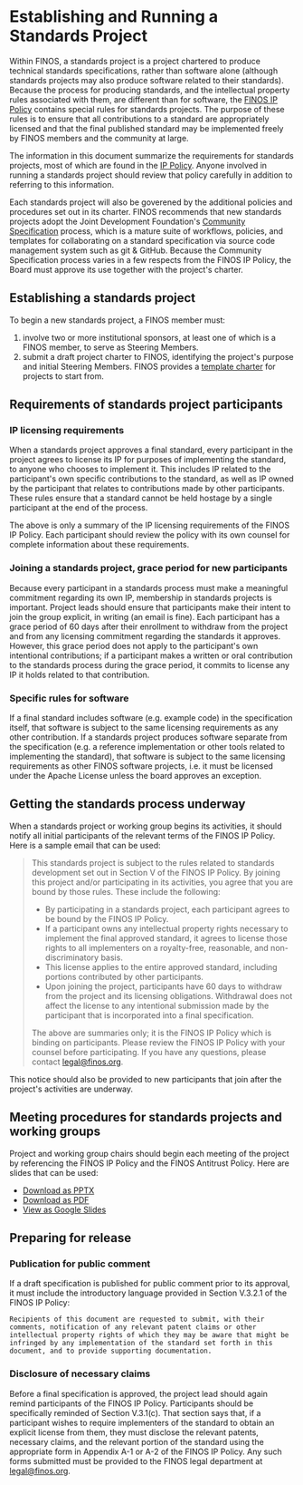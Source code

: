 # Establishing and Running a Standards Project

Within FINOS, a standards project is a project chartered to produce technical standards specifications, rather than software alone (although standards projects may also produce software related to their standards). Because the process for producing standards, and the intellectual property rules associated with them, are different than for software, the [FINOS IP Policy](../IP-Policy.pdf) contains special rules for standards projects. The purpose of these rules is to ensure that all contributions to a standard are appropriately licensed and that the final published standard may be implemented freely by FINOS members and the community at large.

The information in this document summarize the requirements for standards projects, most of which are found in the [IP Policy](../IP-Policy.pdf). Anyone involved in running a standards project should review that policy carefully in addition to referring to this information. 

Each standards project will also be goverened by the additional policies and procedures set out in its charter. FINOS recommends that new standards projects adopt the Joint Development Foundation's [Community Specification](https://github.com/CommunitySpecification/1.0) process, which is a mature suite of workflows, policies, and templates for collaborating on a standard specification via source code management system such as git & GitHub. Because the Community Specification process varies in a few respects from the FINOS IP Policy, the Board must approve its use together with the project's charter.

## Establishing a standards project

To begin a new standards project, a FINOS member must:
1. involve two or more institutional sponsors, at least one of which is a FINOS member, to serve as Steering Members.
2. submit a draft project charter to FINOS, identifying the project's purpose and initial Steering Members. FINOS provides a [template charter](CONTRIBUTING.standards.md) for projects to start from.

## Requirements of standards project participants

### IP licensing requirements

When a standards project approves a final standard, every participant in the project agrees to license its IP for purposes of implementing the standard, to anyone who chooses to implement it. This includes IP related to the participant's own specific contributions to the standard, as well as IP owned by the participant that relates to contributions made by other participants. These rules ensure that a standard cannot be held hostage by a single participant at the end of the process.

The above is only a summary of the IP licensing requirements of the FINOS IP Policy. Each participant should review the policy with its own counsel for complete information about these requirements.

### Joining a standards project, grace period for new participants

Because every participant in a standards process must make a meaningful commitment regarding its own IP, membership in standards projects is important. Project leads should ensure that participants make their intent to join the group explicit, in writing (an email is fine). Each participant has a grace period of 60 days after their enrollment to withdraw from the project and from any licensing commitment regarding the standards it approves. However, this grace period does not apply to the participant's own intentional contributions; if a participant makes a written or oral contribution to the standards process during the grace period, it commits to license any IP it holds related to that contribution.

### Specific rules for software

If a final standard includes software (e.g. example code) in the specification itself, that software is subject to the same licensing requirements as any other contribution. If a standards project produces software separate from the specification (e.g. a reference implementation or other tools related to implementing the standard), that software is subject to the same licensing requirements as other FINOS software projects, i.e. it must be licensed under the Apache License unless the board approves an exception.

## Getting the standards process underway

When a standards project or working group begins its activities, it should notify all initial participants of the relevant terms of the FINOS IP Policy. Here is a sample email that can be used:

>This standards project is subject to the rules related to standards development set out in Section V of the FINOS IP Policy. By joining this project and/or participating in its activities, you agree that you are bound by those rules. These include the following:
>
> * By participating in a standards project, each participant agrees to be bound by the FINOS IP Policy.
> * If a participant owns any intellectual property rights necessary to implement the final approved standard, it agrees to license those rights to all implementers on a royalty-free, reasonable, and non-discriminatory basis. 
> * This license applies to the entire approved standard, including portions contributed by other participants.
> * Upon joining the project, participants have 60 days to withdraw from the project and its licensing obligations. Withdrawal does not affect the license to any intentional submission made by the participant that is incorporated into a final specification.
>
> The above are summaries only; it is the FINOS IP Policy which is binding on participants. Please review the FINOS IP Policy with your counsel before participating. If you have any questions, please contact legal@finos.org.

This notice should also be provided to new participants that join after the project's activities are underway.

## Meeting procedures for standards projects and working groups

Project and working group chairs should begin each meeting of the project by referencing the FINOS IP Policy and the FINOS Antitrust Policy. Here are slides that can be used:

* [Download as PPTX](../Compliance-Slides/Standards-Project-Compliance-Slides.pptx)
* [Download as PDF](../Compliance-Slides/Standards-Project-Compliance-Slides.pdf)
* [View as Google Slides](https://docs.google.com/presentation/d/1Jhaqsb0FZoCViiYpCvfC6sMymyg8QCI01bd0gnffQx4/edit?usp=sharing)

## Preparing for release

### Publication for public comment

If a draft specification is published for public comment prior to its approval, it must include the introductory language provided in Section V.3.2.1 of the FINOS IP Policy:

    Recipients of this document are requested to submit, with their comments, notification of any relevant patent claims or other intellectual property rights of which they may be aware that might be infringed by any implementation of the standard set forth in this document, and to provide supporting documentation.

### Disclosure of necessary claims

Before a final specification is approved, the project lead should again remind participants of the FINOS IP Policy. Participants should be specifically reminded of Section V.3.1(c). That section says that, if a participant wishes to require implementers of the standard to obtain an explicit license from them, they must disclose the relevant patents, necessary claims, and the relevant portion of the standard using the appropriate form in Appendix A-1 or A-2 of the FINOS IP Policy. Any such forms submitted must be provided to the FINOS legal department at legal@finos.org.
